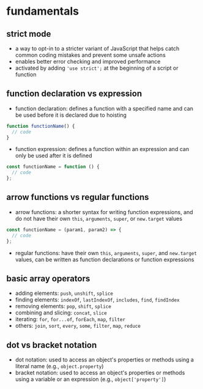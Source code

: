 # fundamentals

## strict mode

- a way to opt-in to a stricter variant of JavaScript that helps catch common coding mistakes and prevent some unsafe actions
- enables better error checking and improved performance
- activated by adding `'use strict';` at the beginning of a script or function

## function declaration vs expression

- function declaration: defines a function with a specified name and can be used before it is declared due to hoisting

```js
function functionName() {
  // code
}
```

- function expression: defines a function within an expression and can only be used after it is defined

```js
const functionName = function () {
  // code
};
```

## arrow functions vs regular functions

- arrow functions: a shorter syntax for writing function expressions, and do not have their own `this`, `arguments`, `super`, or `new.target` values

```js
const functionName = (param1, param2) => {
  // code
};
```

- regular functions: have their own `this`, `arguments`, `super`, and `new.target` values, can be written as function declarations or function expressions

## basic array operators

- adding elements: `push`, `unshift`, `splice`
- finding elements: `indexOf`, `lastIndexOf`, `includes`, `find`, `findIndex`
- removing elements: `pop`, `shift`, `splice`
- combining and slicing: `concat`, `slice`
- iterating: `for`, `for...of`, `forEach`, `map`, `filter`
- others: `join`, `sort`, `every`, `some`, `filter`, `map`, `reduce`

## dot vs bracket notation

- dot notation: used to access an object's properties or methods using a literal name (e.g., `object.property`)
- bracket notation: used to access an object's properties or methods using a variable or an expression (e.g., `object['property']`)
